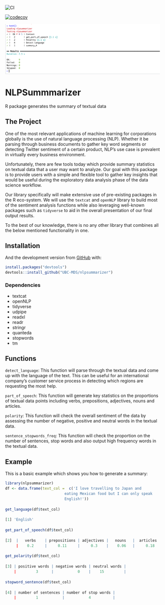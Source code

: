 ![CI](https://github.com/UBC-MDS/nlpsummarizer/workflows/CI/badge.svg)

[![codecov](https://codecov.io/gh/UBC-MDS/nlpsummarizer/branch/master/graph/badge.svg)](https://codecov.io/gh/UBC-MDS/nlpsummarizer)


![](https://github.com/UBC-MDS/nlpsummarizer/blob/sentence_detect/img/tests_passed.png)

# NLPSummmarizer

<!-- badges: start -->

<!-- badges: end -->

R package generates the summary of textual data

## The Project


One of the most relevant applications of machine learning for corporations globally is the use of natural language processing (NLP). Whether it be parsing through business documents to gather key word segments or detecting Twitter sentiment of a certain product, NLP’s use case is prevalent in virtually every business environment.

Unfortunately, there are few tools today which provide summary statistics on textual data that a user may want to analyze. Our goal with this package is to provide users with a simple and flexible tool to gather key insights that would be useful during the exploratory data analysis phase of the data science workflow. 

Our library specifically will make extensive use of pre-existing packages in the R eco-system. We will use the `textcat` and `openNLP` library to build most of the sentiment analysis functions while also leveraging well-known packages such as `tidyverse` to aid in the overall presentation of our final output results. 

To the best of our knowledge, there is no any other library that combines all the below mentioned functionality in one.

## Installation


And the development version from [GitHub](https://github.com/) with:

``` r
install.packages("devtools")
devtools::install_github("UBC-MDS/nlpsummarizer")
```

### Dependencies

- textcat
- openNLP
- tidyverse
- udpipe
- readxl
- readr
- stringr
- quanteda
- stopwords
- tm


## Functions


`detect_language`: This function will parse through the textual data and come up with the language of the text. This can be useful for an international company’s customer service process in detecting which regions are requesting the most help.

`part_of_speech`: This function will generate key statistics on the proportions of textual data points including verbs, prepositions, adjectives, nouns and articles.

`polarity`: This function will check the overall sentiment of the data by assessing the number of negative, positive and neutral words in the textual data. 

`sentence_stopwords_freq`: This function will check the proportion on the number of sentences, stop words and also output high frequency words in the textual data. 

## Example

This is a basic example which shows you how to generate a summary:

``` r
library(nlpsummarizer)
df <- data.frame(text_col =  c('I love travelling to Japan and
                           eating Mexican food but I can only speak
                           English!'))

get_language(df$text_col)

[1] 'English'

get_part_of_speech(df$text_col)

[2]  |   verbs    | prepositions | adjectives |   nouns   |  articles  |
     |    0.2     |     0.11     |     0.3    |    0.06   |     0.18   |

get_polarity(df$text_col)

[3] | positive words | negative words | neutral words |
    |         3      |           0    |    15         |

stopword_sentence(df$text_col)

[4] | number of sentences | number of stop words |
    |         1           |           4          |

```
